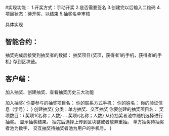 #实现功能：
1.开奖方式：手动开奖
2.是否需要签名
3.创建完以后输入二维码
4.项目状态：待开奖、以结束
5.抽奖名单审核

具体实现
## 智能合约：
抽奖完成后接受到抽奖者的数据：
抽奖项目{奖项，获得者1的手机，获得者i的手机}
存到区块链。

## 客户端：

加入抽奖、创建抽奖、查看抽奖历史三大功能

加入抽奖{
你要参与的抽奖项目名：
你的联系方式手机：
你的姓名：
你的验证信息（学号）：
}
创建抽奖{
分类：单方抽奖、交互抽奖
你要创建的抽奖项目名：
奖项数目：i
奖项1{名称；人数}
...
奖项i{名称；人数}
从待抽奖者池中随机选择进行抽奖。
显示抽奖结果。
抽完后选择上传到区块链或者放弃重抽。
单方抽奖待抽奖者池为数字，
交互抽奖待抽奖者池为用户的手机号。
}

